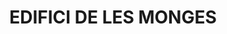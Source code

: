 ---
layout: patrimoni-details
title:  "EDIFICI DE LES MONGES"
collections: ["patrimoni-arquitectonic"]
coordinates:
  - group1:
        - [1.459719280314122, 42.358905294678912]
        - [1.460009014473693, 42.358605440127207]
        - [1.459895714460765, 42.358545505009204]
        - [1.459610418003199, 42.358847922321779]
        - [1.459719280314122, 42.358905294678912]
---